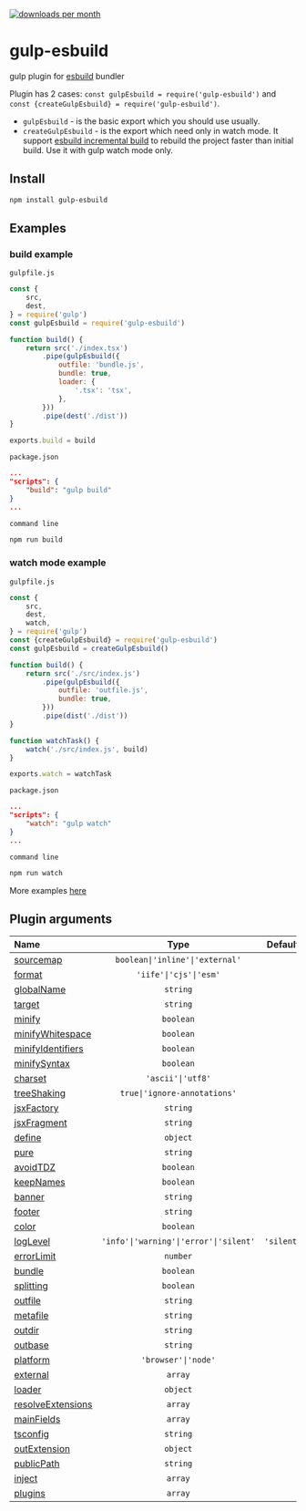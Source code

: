 [![downloads per month](https://img.shields.io/npm/dm/gulp-esbuild?style=flat-square)](https://npmcharts.com/compare/gulp-esbuild?minimal=true)

# gulp-esbuild
gulp plugin for [esbuild](https://github.com/evanw/esbuild) bundler


Plugin has 2 cases: `const gulpEsbuild = require('gulp-esbuild')` and `const {createGulpEsbuild} = require('gulp-esbuild')`.
* `gulpEsbuild` - is the basic export which you should use usually. 
* `createGulpEsbuild` - is the export which need only in watch mode. It support [esbuild incremental build](https://esbuild.github.io/api/#incremental) to rebuild the project faster than initial build. Use it with gulp watch mode only.

## Install
```bash
npm install gulp-esbuild
```

## Examples

### build example

`gulpfile.js`
```js
const {
    src,
    dest,
} = require('gulp')
const gulpEsbuild = require('gulp-esbuild')

function build() {
    return src('./index.tsx')
        .pipe(gulpEsbuild({
            outfile: 'bundle.js',
            bundle: true,
            loader: {
                '.tsx': 'tsx',
            },
        }))
        .pipe(dest('./dist'))
}

exports.build = build
```
`package.json`
```json
...
"scripts": {
    "build": "gulp build"
}
...
```
`command line`
```bash
npm run build
```

### watch mode example

`gulpfile.js`
```js
const {
    src,
    dest,
    watch,
} = require('gulp')
const {createGulpEsbuild} = require('gulp-esbuild')
const gulpEsbuild = createGulpEsbuild()

function build() {
    return src('./src/index.js')
        .pipe(gulpEsbuild({
            outfile: 'outfile.js',
            bundle: true,
        }))
        .pipe(dist('./dist'))
}

function watchTask() {
    watch('./src/index.js', build)
}

exports.watch = watchTask
```
`package.json`
```json
...
"scripts": {
    "watch": "gulp watch"
}
...
```
`command line`
```bash
npm run watch
```

More examples [here](https://github.com/ym-project/gulp-esbuild/tree/master/examples)

## Plugin arguments

| **Name**                                                               | **Type**                               | **Default** |
| :--------------------------------------------------------------------- | :------------------------------------: | :---------: |
| [sourcemap](https://esbuild.github.io/api/#sourcemap)                  | `boolean\|'inline'\|'external'`        |             |
| [format](https://esbuild.github.io/api/#format)                        | `'iife'\|'cjs'\|'esm'`                 |             |
| [globalName](https://esbuild.github.io/api/#global-name)               | `string`                               |             |
| [target](https://esbuild.github.io/api/#target)                        | `string`                               |             |
| [minify](https://esbuild.github.io/api/#minify)                        | `boolean`                              |             |
| [minifyWhitespace](https://esbuild.github.io/api/#minify)              | `boolean`                              |             |
| [minifyIdentifiers](https://esbuild.github.io/api/#minify)             | `boolean`                              |             |
| [minifySyntax](https://esbuild.github.io/api/#minify)                  | `boolean`                              |             |
| [charset](https://esbuild.github.io/api/#charset)                      | `'ascii'\|'utf8'`                      |             |
| [treeShaking](https://esbuild.github.io/api/#tree-shaking)             | `true\|'ignore-annotations'`           |             |
| [jsxFactory](https://esbuild.github.io/api/#jsx-factory)               | `string`                               |             |
| [jsxFragment](https://esbuild.github.io/api/#jsx-fragment)             | `string`                               |             |
| [define](https://esbuild.github.io/api/#define)                        | `object`                               |             |
| [pure](https://esbuild.github.io/api/#pure)                            | `string`                               |             |
| [avoidTDZ](https://esbuild.github.io/api/#avoid-tdz)                   | `boolean`                              |             |
| [keepNames](https://esbuild.github.io/api/#keep-names)                 | `boolean`                              |             |
| [banner](https://esbuild.github.io/api/#banner)                        | `string`                               |             |
| [footer](https://esbuild.github.io/api/#footer)                        | `string`                               |             |
| [color](https://esbuild.github.io/api/#color)                          | `boolean`                              |             |
| [logLevel](https://esbuild.github.io/api/#log-level)                   | `'info'\|'warning'\|'error'\|'silent'` | `'silent'`  |
| [errorLimit](https://esbuild.github.io/api/#error-limit)               | `number`                               |             |
| [bundle](https://esbuild.github.io/api/#bundle)                        | `boolean`                              |             |
| [splitting](https://esbuild.github.io/api/#splitting)                  | `boolean`                              |             |
| [outfile](https://esbuild.github.io/api/#outfile)                      | `string`                               |             |
| [metafile](https://esbuild.github.io/api/#metafile)                    | `string`                               |             |
| [outdir](https://esbuild.github.io/api/#outdir)                        | `string`                               |             |
| [outbase](https://esbuild.github.io/api/#outbase)                      | `string`                               |             |
| [platform](https://esbuild.github.io/api/#platform)                    | `'browser'\|'node'`                    |             |
| [external](https://esbuild.github.io/api/#external)                    | `array`                                |             |
| [loader](https://esbuild.github.io/api/#loader)                        | `object`                               |             |
| [resolveExtensions](https://esbuild.github.io/api/#resolve-extensions) | `array`                                |             |
| [mainFields](https://esbuild.github.io/api/#main-fields)               | `array`                                |             |
| [tsconfig](https://esbuild.github.io/api/#tsconfig)                    | `string`                               |             |
| [outExtension](https://esbuild.github.io/api/#out-extension)           | `object`                               |             |
| [publicPath](https://esbuild.github.io/api/#public-path)               | `string`                               |             |
| [inject](https://esbuild.github.io/api/#inject)                        | `array`                                |             |
| [plugins](https://esbuild.github.io/plugins/)                          | `array`                                |             |
